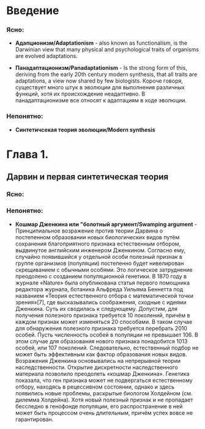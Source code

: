 # Введение

### Ясно:

* **Адапционизм/Adaptationism** - also known as functionalism, is the Darwinian view that many physical and psychological traits of organisms are evolved adaptations.

* **Панадаптационизм/Panadaptationism** - Is the strong form of this, deriving from the early 20th century modern synthesis, that all traits are adaptations, a view now shared by few biologists. Короче говоря, существует много штук в эволюции для выполнения различных функций, хотя их происхождение неадаптивно. В панадаптационизме все относят к адаптациям в ходе эволюции.

### Непонятно:

* **Синтетичсекая теория эволюции/Modern synthesis**

# Глава 1.

## Дарвин и первая синтетическая теория

### Ясно:

### Непонятно:

* **Кошмар Дженкина или "болотный аргумент/Swamping argument** - Принципиальное возражение против теории Дарвина о постепенном образовании новых биологических видов путём сохранения благоприятного признака естественным отбором, выдвинутое английским инженером Дженкином. Согласно ему, случайно появившийся у отдельной особи полезный признак в группе организмов (популяции) постепенно будет нивелирован скрещиванием с обычными особями. Это логическое затруднение преодолено с созданием популяционной генетики. В 1870 году в журнале «Nature» была опубликована статья первого помощника редактора журнала, ботаника Альфреда Уильяма Беннетта под названием «Теория естественного отбора с математической точки зрения»[7], где высказывались соображения, сходные с идеями Дженкина. Суть их сводилась к следующему. Допустим, для получения полезного признака требуется 10 поколений, причём в каждом признак может изменяться 20 способами. В таком случае для обнаружения полезного признака требуется перебрать 2010 особей. Пусть численность особей в популяции не превышает 106. В этом случае для образования нового признака понадобится 1013 особей, или 107 поколений. Следовательно, естественный подбор не может быть эффективным как фактор образования новых видов. Возражения Дженкина основывались на непрерывной теории наследственности. Открытие дискретности наследственного материала позволило преодолеть «кошмар Дженкина». Генетика показала, что ген признака может не подвергаться естественному отбору, находясь в рецессивном состоянии, однако и здесь появились новые проблемы, раскрытые биологом Холдейном (см. дилемма Холдейна). Хотя новый полезный признак и не пропадает бесследно в генофонде популяции, его распространение в ней может быть процессом очень длительным, причём успех вовсе не гарантирован.
